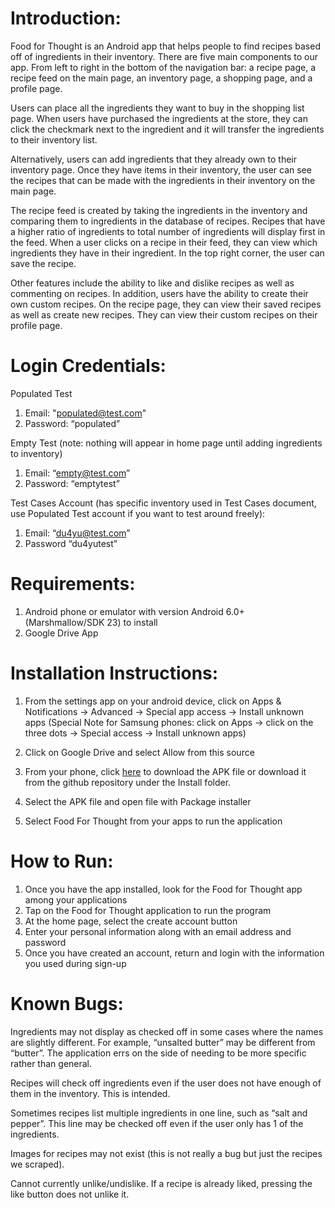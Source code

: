 # Introduction:


Food for Thought is an Android app that helps people to find recipes based off of ingredients in their inventory. There are five main components to our app. From left to right in the bottom of the navigation bar: a recipe page, a recipe feed on the main page, an inventory page, a shopping page, and a profile page. 

Users can place all the ingredients they want to buy in the shopping list page. When users have purchased the ingredients at the store, they can click the checkmark next to the ingredient and it will transfer the ingredients to their inventory list. 

Alternatively, users can add ingredients that they already own to their inventory page. Once they have items in their inventory, the user can see the recipes that can be made with the ingredients in their inventory on the main page. 


The recipe feed is created by taking the ingredients in the inventory and comparing them to ingredients in the database of recipes. Recipes that have a higher ratio of ingredients to total number of ingredients will display first in the feed.
 When a user clicks on a recipe in their feed, they can view which ingredients they have in their ingredient. In the top right corner, the user can save the recipe. 
 
 Other features include the ability to like and dislike recipes as well as commenting on recipes.
In addition, users have the ability to create their own custom recipes. On the recipe page, they can view their saved recipes as well as create new recipes. They can view their custom recipes on their profile page. 


# Login Credentials: 
Populated Test

1. Email: "populated@test.com"
2. Password: “populated”


Empty Test (note: nothing will appear in home page until adding ingredients to inventory)
1. Email: “empty@test.com”
2. Password: “emptytest”


Test Cases Account (has specific inventory used in Test Cases document, use Populated Test account if you want to test around freely):
1. Email: “du4yu@test.com”
2. Password “du4yutest”

# Requirements: 


1. Android phone or emulator with version Android 6.0+ (Marshmallow/SDK 23) to install
2. Google Drive App


# Installation Instructions: 


1. From the settings app on your android device, click on Apps & Notifications -> Advanced -> Special app access -> Install unknown apps 
(Special Note for Samsung phones: click on Apps -> click on the three dots -> Special access -> Install unknown apps)

2. Click on Google Drive and select Allow from this source 
3. From your phone, click [here](https://drive.google.com/drive/folders/1dIIXy3aO0oAqRmydvhjhIfa0oB5SQ_gm?usp=sharing) to download the APK file or download it from the github repository under the Install folder. 
4. Select the APK file and open file with Package installer
5. Select Food For Thought from your apps to run the application

# How to Run: 


1. Once you have the app installed, look for the Food for Thought app among your applications
2. Tap on the Food for Thought application to run the program
3. At the home page, select the create account button  
4. Enter your personal information along with an email address and password
5. Once you have created an account, return and login with the information you used during sign-up

# Known Bugs:
Ingredients may not display as checked off in some cases where the names are slightly different. For example, “unsalted butter” may be different from “butter”. The application errs on the side of needing to be more specific rather than general.

Recipes will check off ingredients even if the user does not have enough of them in the inventory. This is intended.

Sometimes recipes list multiple ingredients in one line, such as “salt and pepper”. This line may be checked off even if the user only has 1 of the ingredients.

Images for recipes may not exist (this is not really a bug but just the recipes we scraped).

Cannot currently unlike/undislike. If a recipe is already liked, pressing the like button does not unlike it.

